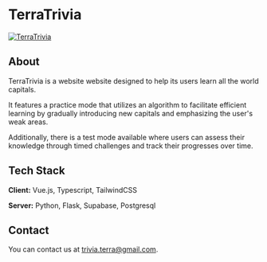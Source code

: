 
# TerraTrivia

[![TerraTrivia](https://github.com/AdrCor/TERRA/master/frontend/assets/icons/color/terra.svg)](https://terratrivia.app/)

## About

TerraTrivia is a website website designed to help its users learn all the world capitals.

It features a practice mode that utilizes an algorithm to facilitate efficient learning by gradually introducing new capitals and emphasizing the user's weak areas.

Additionally, there is a test mode available where users can assess their knowledge through timed challenges and track their progresses over time.

## Tech Stack

**Client:** Vue.js, Typescript, TailwindCSS

**Server:** Python, Flask, Supabase, Postgresql

## Contact

You can contact us at trivia.terra@gmail.com.
